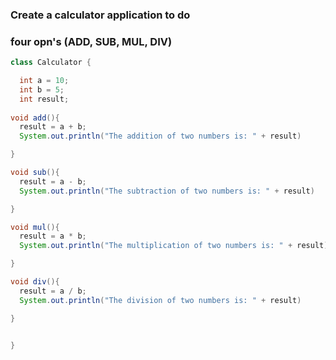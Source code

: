 ### Create a calculator application to do
### four opn's (ADD, SUB, MUL, DIV)

```java
class Calculator {

  int a = 10;
  int b = 5;
  int result;
  
void add(){
  result = a + b;
  System.out.println("The addition of two numbers is: " + result)

}

void sub(){
  result = a - b;
  System.out.println("The subtraction of two numbers is: " + result)

}

void mul(){
  result = a * b;
  System.out.println("The multiplication of two numbers is: " + result)

}

void div(){
  result = a / b;
  System.out.println("The division of two numbers is: " + result)

}


}
```
